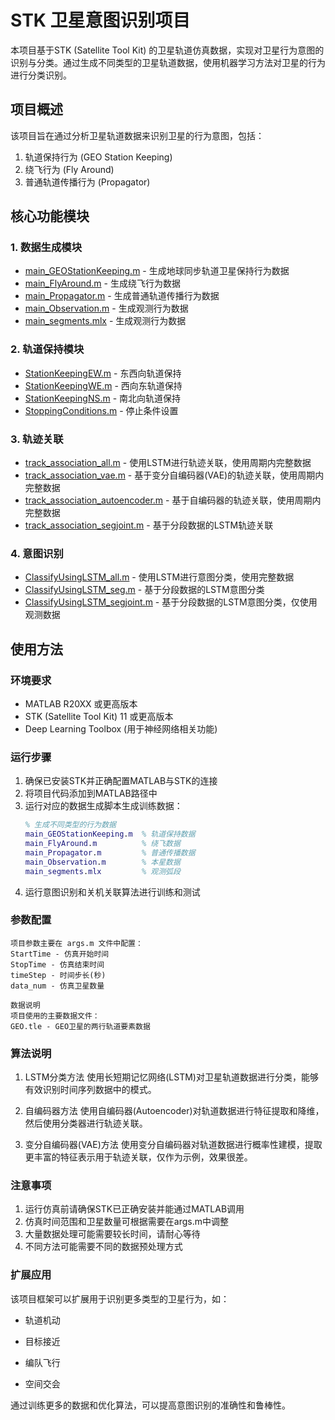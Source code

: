 # STK 卫星意图识别项目

本项目基于STK (Satellite Tool Kit) 的卫星轨道仿真数据，实现对卫星行为意图的识别与分类。通过生成不同类型的卫星轨道数据，使用机器学习方法对卫星的行为进行分类识别。

## 项目概述

该项目旨在通过分析卫星轨道数据来识别卫星的行为意图，包括：
1. 轨道保持行为 (GEO Station Keeping)
2. 绕飞行为 (Fly Around)
3. 普通轨道传播行为 (Propagator)


## 核心功能模块

### 1. 数据生成模块

- [main_GEOStationKeeping.m](file://e:\matlab\STK\意图识别\main_GEOStationKeeping.m) - 生成地球同步轨道卫星保持行为数据
- [main_FlyAround.m](file://e:\matlab\STK\意图识别\main_FlyAround.m) - 生成绕飞行为数据
- [main_Propagator.m](file://e:\matlab\STK\意图识别\main_Propagator.m) - 生成普通轨道传播行为数据
- [main_Observation.m](file://e:\matlab\STK\意图识别\main_Observation.m) - 生成观测行为数据
- [main_segments.mlx](file://e:\matlab\STK\意图识别\main_segments.mlx) - 生成观测行为数据

### 2. 轨道保持模块

- [StationKeepingEW.m](file://e:\matlab\STK\意图识别\func\StationKeepingEW.m) - 东西向轨道保持
- [StationKeepingWE.m](file://e:\matlab\STK\意图识别\func\StationKeepingWE.m) - 西向东轨道保持
- [StationKeepingNS.m](file://e:\matlab\STK\意图识别\func\StationKeepingNS.m) - 南北向轨道保持
- [StoppingConditions.m](file://e:\matlab\STK\意图识别\func\StoppingConditions.m) - 停止条件设置

### 3. 轨迹关联

- [track_association_all.m](file://e:\matlab\STK\意图识别\track_association_all.m) - 使用LSTM进行轨迹关联，使用周期内完整数据
- [track_association_vae.m](file://e:\matlab\STK\意图识别\track_association_vae.m) - 基于变分自编码器(VAE)的轨迹关联，使用周期内完整数据
- [track_association_autoencoder.m](file://e:\matlab\STK\意图识别\track_association_autoencoder.m) - 基于自编码器的轨迹关联，使用周期内完整数据
- [track_association_segjoint.m](file://e:\matlab\STK\意图识别\track_association_segjoint.m) - 基于分段数据的LSTM轨迹关联

### 4. 意图识别

- [ClassifyUsingLSTM_all.m](file://e:\matlab\STK\意图识别\ClassifyUsingLSTM_all.m) - 使用LSTM进行意图分类，使用完整数据
- [ClassifyUsingLSTM_seg.m](file://e:\matlab\STK\意图识别\ClassifyUsingLSTM_seg.m) - 基于分段数据的LSTM意图分类
- [ClassifyUsingLSTM_segjoint.m](file://e:\matlab\STK\意图识别\ClassifyUsingLSTM_segjoint.m) - 基于分段数据的LSTM意图分类，仅使用观测数据

## 使用方法

### 环境要求

- MATLAB R20XX 或更高版本
- STK (Satellite Tool Kit) 11 或更高版本
- Deep Learning Toolbox (用于神经网络相关功能)

### 运行步骤

1. 确保已安装STK并正确配置MATLAB与STK的连接
2. 将项目代码添加到MATLAB路径中
3. 运行对应的数据生成脚本生成训练数据：
   ```matlab
   % 生成不同类型的行为数据
   main_GEOStationKeeping.m  % 轨道保持数据
   main_FlyAround.m          % 绕飞数据
   main_Propagator.m         % 普通传播数据
   main_Observation.m        % 本星数据
   main_segments.mlx         % 观测弧段
4. 运行意图识别和关机关联算法进行训练和测试

### 参数配置
    项目参数主要在 args.m 文件中配置：
    StartTime - 仿真开始时间
    StopTime - 仿真结束时间
    timeStep - 时间步长(秒)
    data_num - 仿真卫星数量
    
    数据说明
    项目使用的主要数据文件：
    GEO.tle - GEO卫星的两行轨道要素数据


### 算法说明
1. LSTM分类方法
   使用长短期记忆网络(LSTM)对卫星轨道数据进行分类，能够有效识别时间序列数据中的模式。

2. 自编码器方法
   使用自编码器(Autoencoder)对轨道数据进行特征提取和降维，然后使用分类器进行轨迹关联。

3. 变分自编码器(VAE)方法
   使用变分自编码器对轨道数据进行概率性建模，提取更丰富的特征表示用于轨迹关联，仅作为示例，效果很差。

### 注意事项
1. 运行仿真前请确保STK已正确安装并能通过MATLAB调用
2. 仿真时间范围和卫星数量可根据需要在args.m中调整
3. 大量数据处理可能需要较长时间，请耐心等待
4. 不同方法可能需要不同的数据预处理方式

### 扩展应用
该项目框架可以扩展用于识别更多类型的卫星行为，如：
- 轨道机动

- 目标接近

- 编队飞行

- 空间交会


通过训练更多的数据和优化算法，可以提高意图识别的准确性和鲁棒性。
